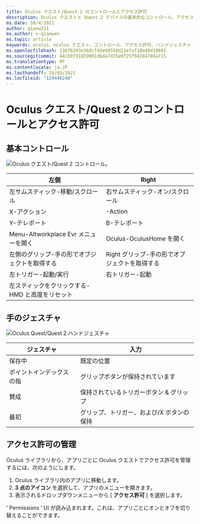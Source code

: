 ```yaml
---
title: Oculus クエスト/Quest 2 のコントロールとアクセス許可
description: Oculus クエストと Quest 2 デバイスの基本的なコントロール、アクセス許可の管理、およびハンドジェスチャの使用について説明します。
ms.date: 10/4/2021
author: qianw211
ms.author: v-qianwen
ms.topic: article
keywords: oculus、oculus クエスト、コントロール、アクセス許可、ハンドジェスチャ
ms.openlocfilehash: 136fb203e36dcfdde60558d21efaf18a48d19881
ms.sourcegitcommit: 44cb9f91859001dbda7d15e0f25f94284708a715
ms.translationtype: MT
ms.contentlocale: ja-JP
ms.lasthandoff: 10/05/2021
ms.locfileid: "129446248"
---
```

# <a name="oculus-questquest-2-controls-and-permissions"></a>Oculus クエスト/Quest 2 のコントロールとアクセス許可

## <a name="basic-controls"></a>基本コントロール

![Oculus クエスト/Quest 2 コントロール。](images/quest2-controls.svg)

| 左側 | Right |
|---|---|
| 左サムスティック-移動/スクロール | 右サムスティック-オン/スクロール |
| X-アクション | -Action |
| Y-テレポート | B-テレポート |
| Menu-Altworkplace Evr メニューを開く | Oculus-OculusHome を開く |
| 左側のグリップ-手の形でオブジェクトを取得する | Right グリップ-手の形でオブジェクトを取得する |
| 左トリガー-起動/実行 | 右トリガー-起動 |
| 左スティックをクリックする-HMD と高度をリセット |  |

## <a name="hand-gestures"></a>手のジェスチャ

![Oculus Quest/Quest 2 ハンドジェスチャ](images/quest2-hand-gesture-controls.svg)

| ジェスチャ | 入力 |
|---|---|
| 保存中 | 既定の位置 |
| ポイントインデックスの指 | グリップボタンが保持されています |
| 賛成 | 保持されているトリガーボタン & グリップ |
| 最初 | グリップ、トリガー、および/X ボタンの保持 |

## <a name="managing-permissions"></a>アクセス許可の管理

Oculus ライブラリから、アプリごとに Oculus クエストでアクセス許可を管理するには、次のようにします。

1. Oculus ライブラリ内のアプリに移動します。
2. **3 点のアイコン** を選択して、アプリのメニューを開きます。
3. 表示されるドロップダウンメニューから [ **アクセス許可** ] を選択します。

' Permissions ' UI が読み込まれます。これは、アプリごとにオンとオフを切り替えることができます。